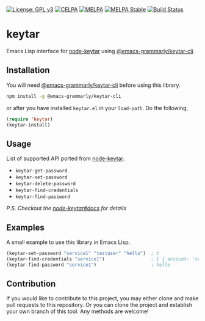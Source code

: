 [![License: GPL v3](https://img.shields.io/badge/License-GPL%20v3-blue.svg)](https://www.gnu.org/licenses/gpl-3.0)
[![CELPA](https://celpa.conao3.com/packages/keytar-badge.svg)](https://celpa.conao3.com/#/keytar)
[![MELPA](https://melpa.org/packages/keytar-badge.svg)](https://melpa.org/#/keytar)
[![MELPA Stable](https://stable.melpa.org/packages/keytar-badge.svg)](https://stable.melpa.org/#/keytar)
[![Build Status](https://travis-ci.com/emacs-grammarly/keytar.svg?branch=master)](https://travis-ci.com/emacs-grammarly/keytar)

# keytar

Emacs Lisp interface for [node-keytar](https://www.npmjs.com/package/keytar)
using [@emacs-grammarly/keytar-cli](https://github.com/emacs-grammarly/keytar-cli).

## Installation

You will need [@emacs-grammarly/keytar-cli](https://github.com/emacs-grammarly/keytar-cli)
before using this library.

```bash
npm install -g @emacs-grammarly/keytar-cli
```

or after you have installed `keytar.el` in your `load-path`. Do the following,

```el
(require 'keytar)
(keytar-install)
```

## Usage

List of supported API ported from [node-keytar](https://www.npmjs.com/package/keytar).

* `keytar-get-password`
* `keytar-set-password`
* `keytar-delete-password`
* `keytar-find-credentials`
* `keytar-find-password`

*P.S. Checkout the [node-keytar#docs](https://github.com/atom/node-keytar#docs) for details*

## Examples

A small example to use this library in Emacs Lisp.

```el
(keytar-set-password "service1" "testuser" "hello")  ; t
(keytar-find-credentials "service1")                 ; [ { account: 'testuser', password: 'hello' } ]
(keytar-find-password "service1")                    ; hello
```

## Contribution

If you would like to contribute to this project, you may either
clone and make pull requests to this repository. Or you can
clone the project and establish your own branch of this tool.
Any methods are welcome!
